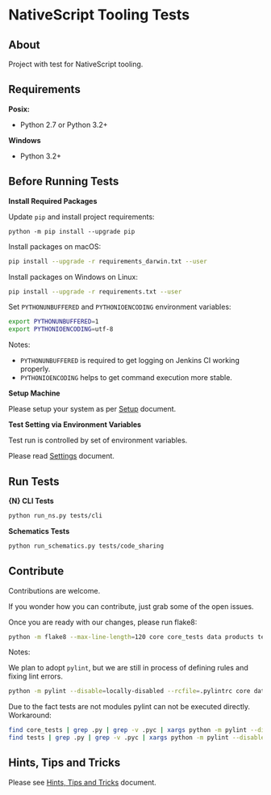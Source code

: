 # NativeScript Tooling Tests

## About

Project with test for NativeScript tooling.

## Requirements

**Posix:**
- Python 2.7 or Python 3.2+

**Windows**
- Python 3.2+


## Before Running Tests

**Install Required Packages**

Update `pip` and install project requirements:
```
python -m pip install --upgrade pip
```

Install packages on macOS:
```bash
pip install --upgrade -r requirements_darwin.txt --user 
```
Install packages on Windows on Linux:
```bash
pip install --upgrade -r requirements.txt --user
```

Set `PYTHONUNBUFFERED` and `PYTHONIOENCODING` environment variables:
```bash
export PYTHONUNBUFFERED=1
export PYTHONIOENCODING=utf-8
```
Notes: 
- `PYTHONUNBUFFERED` is required to get logging on Jenkins CI working properly.
- `PYTHONIOENCODING` helps to get command execution more stable.

**Setup Machine**
 
Please setup your system as per [Setup](SETUP.md) document. 

**Test Setting via Environment Variables**

Test run is controlled by set of environment variables.

Please read [Settings](SETTINGS.md) document. 

## Run Tests

**{N} CLI Tests**

```bash
python run_ns.py tests/cli
```

**Schematics Tests**

```bash
python run_schematics.py tests/code_sharing
```

## Contribute

Contributions are welcome.

If you wonder how you can contribute, just grab some of the open issues.

Once you are ready with our changes, please run flake8:
```bash
python -m flake8 --max-line-length=120 core core_tests data products tests
```

Notes:

We plan to adopt `pylint`, but we are still in process of defining rules and fixing lint errors.
```bash
python -m pylint --disable=locally-disabled --rcfile=.pylintrc core data products
```

Due to the fact tests are not modules pylint can not be executed directly.
Workaround:
```bash
find core_tests | grep .py | grep -v .pyc | xargs python -m pylint --disable=locally-disabled --min-similarity-lines=15 --rcfile=.pylintrc
find tests | grep .py | grep -v .pyc | xargs python -m pylint --disable=locally-disabled --min-similarity-lines=15 --rcfile=.pylintrc
```

## Hints, Tips and Tricks

Please see [Hints, Tips and Tricks](HINTS.md) document.
